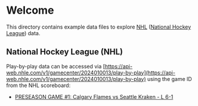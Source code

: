# Welcome

This directory contains example data files to explore [NHL](https://www.nhl.com) ([National Hockey League](https://www.nhl.com)) data.

## National Hockey League (NHL)

Play-by-play data can be accessed via [https://api-web.nhle.com/v1/gamecenter/2024010013/play-by-play](https://api-web.nhle.com/v1/gamecenter/2024010013/play-by-play) using the game ID from the NHL scoreboard:

- [PRESEASON GAME #1: Calgary Flames vs Seattle Kraken - L 6-1](./2024-25/preseason/20240922-CGY-vs-SEA-2024010013.json)
